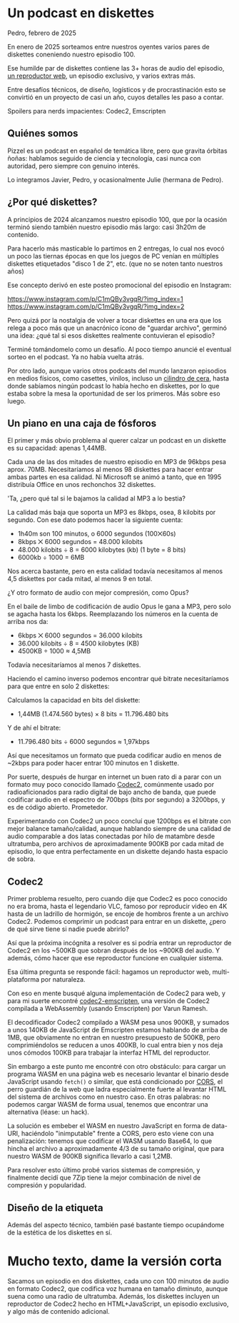 # Un podcast en diskettes

Pedro, febrero de 2025

En enero de 2025 sorteamos entre nuestros oyentes varios pares de diskettes
coneniendo nuestro episodio 100.

Ese humilde par de diskettes contiene las 3+ horas de audio del episodio, [un
reproductor web](), un episodio exclusivo, y varios extras más.

Entre desafíos técnicos, de diseño, logísticos y de procrastinación esto se
convirtió en un proyecto de casi un año, cuyos detalles les paso a contar.

Spoilers para nerds impacientes: Codec2, Emscripten

## Quiénes somos

Pizzel es un podcast en español de temática libre, pero que gravita órbitas
ñoñas: hablamos seguido de ciencia y tecnología, casi nunca con autoridad, pero
siempre con genuino interés.

Lo integramos Javier, Pedro, y ocasionalmente Julie (hermana de Pedro).

## ¿Por qué diskettes?

A principios de 2024 alcanzamos nuestro episodio 100, que por la ocasión
terminó siendo también nuestro episodio más largo: casi 3h20m de contenido.

Para hacerlo más masticable lo partimos en 2 entregas, lo cual nos evocó un
poco las tiernas épocas en que los juegos de PC venían en múltiples diskettes
etiquetados "disco 1 de 2", etc. (que no se noten tanto nuestros años)

Ese concepto derivó en este posteo promocional del episodio en Instagram:

https://www.instagram.com/p/C1mQBy3vgqR/?img_index=1
https://www.instagram.com/p/C1mQBy3vgqR/?img_index=2

Pero quizá por la nostalgia de volver a tocar diskettes en una era que los
relega a poco más que un anacrónico ícono de "guardar archivo", germinó una
idea: ¿qué tal si esos diskettes realmente contuvieran el episodio?

Terminé tomándomelo como un desafío. Al poco tiempo anuncié el eventual sorteo
en el podcast. Ya no había vuelta atrás.

Por otro lado, aunque varios otros podcasts del mundo lanzaron episodios en
medios físicos, como casettes, vinilos, incluso un [cilindro de
cera](https://www.youtube.com/watch?v=WQ_-OVwS2ak), hasta donde sabíamos ningún
podcast lo había hecho en diskettes, por lo que estaba sobre la mesa la
oportunidad de ser los primeros. Más sobre eso luego.

## Un piano en una caja de fósforos

El primer y más obvio problema al querer calzar un podcast en un diskette es su
capacidad: apenas 1,44MB.

Cada una de las dos mitades de nuestro episodio en MP3 de 96kbps pesa aprox.
70MB. Necesitaríamos al menos 98 diskettes para hacer entrar ambas partes en
esa calidad. Ni Microsoft se animó a tanto, que en 1995 distribuía Office en
unos rechonchos 32 diskettes.

'Ta, ¿pero qué tal si le bajamos la calidad al MP3 a lo bestia?

La calidad más baja que soporta un MP3 es 8kbps, osea, 8 kilobits por segundo.
Con ese dato podemos hacer la siguiente cuenta:

* 1h40m son 100 minutos, o 6000 segundos (100⨉60s)
* 8kbps ⨉ 6000 segundos = 48.000 kilobits
* 48.000 kilobits ÷ 8 = 6000 kilobytes (kb) (1 byte = 8 bits)
* 6000kb ÷ 1000 = 6MB

Nos acerca bastante, pero en esta calidad todavía necesitamos al menos 4,5
diskettes por cada mitad, al menos 9 en total.

¿Y otro formato de audio con mejor compresión, como Opus?

En el baile de limbo de codificación de audio Opus le gana a MP3, pero solo se
agacha hasta los 6kbps. Reemplazando los números en la cuenta de arriba nos da:

* 6kbps ⨉ 6000 segundos = 36.000 kilobits
* 36.000 kilobits ÷ 8 = 4500 kilobytes (KB)
* 4500KB ÷ 1000 ≈ 4,5MB

Todavía necesitaríamos al menos 7 diskettes.

Haciendo el camino inverso podemos encontrar qué bitrate necesitaríamos para
que entre en solo 2 diskettes:

Calculamos la capacidad en bits del diskette:

* 1,44MB (1.474.560 bytes) × 8 bits = 11.796.480 bits

Y de ahí el bitrate:

* 11.796.480 bits ÷ 6000 segundos ≈ 1,97kbps

Así que necesitamos un formato que pueda codificar audio en menos de ~2kbps
para poder hacer entrar 100 minutos en 1 diskette.

Por suerte, después de hurgar en internet un buen rato di a parar con un
formato muy poco conocido llamado
[Codec2](https://www.rowetel.com/?page_id=452), comúnmente usado por
radioaficionados para radio digital de bajo ancho de banda, que puede codificar
audio en el espectro de 700bps (bits por segundo) a 3200bps, y es de código
abierto. Prometedor.

Experimentando con Codec2 un poco concluí que 1200bps es el bitrate con mejor
balance tamaño/calidad, aunque hablando siempre de una calidad de audio
comparable a dos latas conectadas por hilo de matambre desde ultratumba, pero
archivos de aproximadamente 900KB por cada mitad de episodio, lo que entra
perfectamente en un diskette dejando hasta espacio de sobra.

## Codec2

Primer problema resuelto, pero cuando dije que Codec2 es poco conocido no era
broma, hasta el legendario VLC, famoso por reproducir video en 4K hasta de un
ladrillo de hormigón, se encoje de hombros frente a un archivo Codec2. Podemos
comprimir un podcast para entrar en un diskette, ¿pero de qué sirve tiene si
nadie puede abrirlo?

Así que la próxima incógnita a resolver es si podría entrar un reproductor de
Codec2 en los ~500KB que sobran después de los ~900KB del audio. Y además, cómo
hacer que ese reproductor funcione en cualquier sistema.

Esa última pregunta se responde fácil: hagamos un reproductor web,
multi-plataforma por naturaleza.

Con eso en mente busqué alguna implementación de Codec2 para web, y para mi
suerte encontré
[codec2-emscripten](https://github.com/rameshvarun/codec2-emscripten), una
versión de Codec2 compilada a WebAssembly (usando Emscripten) por Varun Ramesh.

El decodificador Codec2 compilado a WASM pesa unos 900KB, y sumados a unos
140KB de JavaScript de Emscripten estamos hablando de arriba de 1MB, que
obviamente no entran en nuestro presupuesto de 500KB, pero comprimiéndolos se
reducen a unos 400KB, lo cual entra bien y nos deja unos cómodos 100KB para
trabajar la interfaz HTML del reproductor.

Sin embargo a este punto me encontré con otro obstáculo: para cargar un
programa WASM en una página web es necesario levantar el binario desde
JavaScript usando `fetch()` o similar, que está condicionado por
[CORS](https://en.wikipedia.org/wiki/Cross-origin_resource_sharing), el perro
guardián de la web que ladra especialmente fuerte al levantar HTML del sistema
de archivos como en nuestro caso. En otras palabras: no podemos cargar WASM de
forma usual, tenemos que encontrar una alternativa (léase: un hack).

La solución es embeber el WASM en nuestro JavaScript en forma de data-URI,
haciéndolo "inimputable" frente a CORS, pero esto viene con una penalización:
tenemos que codificar el WASM usando Base64, lo que hincha el archivo a
aproximadamente 4/3 de su tamaño original, que para nuestro WASM de 900KB
significa llevarlo a casi 1,2MB.

Para resolver esto último probé varios sistemas de compresión, y finalmente
decidí que 7Zip tiene la mejor combinación de nivel de compresión y
popularidad.

## Diseño de la etiqueta

Además del aspecto técnico, también pasé bastante tiempo ocupándome de la
estética de los diskettes en sí.

# Mucho texto, dame la versión corta

Sacamos un episodio en dos diskettes, cada uno con 100 minutos de audio en
formato Codec2, que codifica voz humana en tamaño diminuto, aunque suena como
una radio de ultratumba. Además, los diskettes incluyen un reproductor de
Codec2 hecho en HTML+JavaScript, un episodio exclusivo, y algo más de contenido
adicional.
